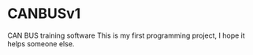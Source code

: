# CANBUSv1
CAN BUS training software
This is my first programming project, I hope it helps someone else.
